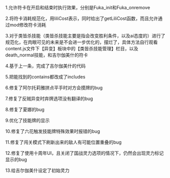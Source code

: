 1.允许符卡在开启和结束时执行效果，分别是Fuka_init和Fuka_onremove

2.将符卡消耗规范化，用liliCost表示，同时给出了getLiliCost函数，而且允许通过mod修改符卡消耗

3.对于类皆杀技能（类皆杀技能主要是指会改变胜利条件，以及ai态度的）进行了规范化，在肉眼可见的未来是不会进一步优化的，摆烂了，具体方法自行观看content.js文件下【异变】板块中的【类皆杀技能管理】栏目，以及death_normal技能，和吉尔伽美什的符卡

4.基于上一条，完成了吉尔伽美什的代码

5.把能找到的contains都改成了includes

6.修复了阿尔托莉雅拼点平手时对方会摸牌的bug

7.修复了反贼异变时弃牌选项没有翻译的bug

8.修复了夏娜的bug

9.优化了技能牌的显示

10.修复了六花触发技能牌特殊效果时报错的bug

11.修复了闯关模式下刷新出来的敌人有可能位置重叠的bug

12.修复了使用十周年UI，且关闭了国战灵力选项的情况下，仍然会出现灵力标记显示的bug

13.给吉尔伽美什设定了初始灵力